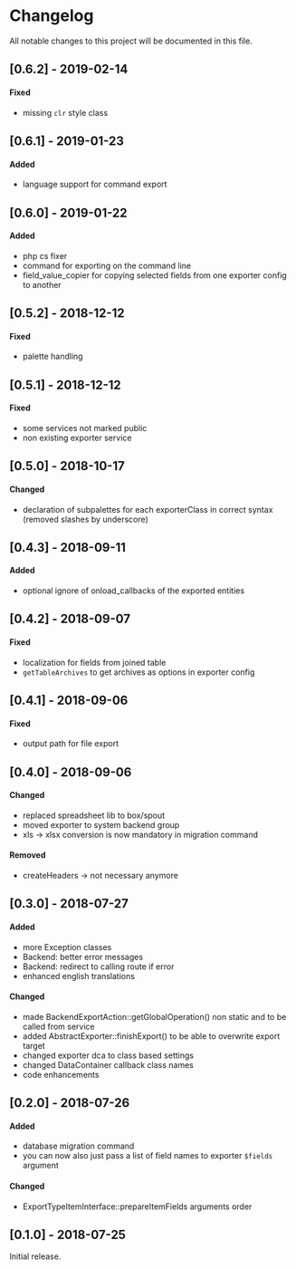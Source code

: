 # Changelog
All notable changes to this project will be documented in this file.

## [0.6.2] - 2019-02-14

#### Fixed
- missing `clr` style class

## [0.6.1] - 2019-01-23

#### Added
- language support for command export

## [0.6.0] - 2019-01-22

#### Added
- php cs fixer
- command for exporting on the command line
- field_value_copier for copying selected fields from one exporter config to another

## [0.5.2] - 2018-12-12

#### Fixed
- palette handling

## [0.5.1] - 2018-12-12

#### Fixed
- some services not marked public
- non existing exporter service

## [0.5.0] - 2018-10-17

#### Changed
- declaration of subpalettes for each exporterClass in correct syntax (removed slashes by underscore)

## [0.4.3] - 2018-09-11

#### Added
- optional ignore of onload_callbacks of the exported entities

## [0.4.2] - 2018-09-07

#### Fixed
- localization for fields from joined table
- `getTableArchives` to get archives as options in exporter config

## [0.4.1] - 2018-09-06

#### Fixed
- output path for file export

## [0.4.0] - 2018-09-06

#### Changed
- replaced spreadsheet lib to box/spout
- moved exporter to system backend group
- xls -> xlsx conversion is now mandatory in migration command

#### Removed
- createHeaders -> not necessary anymore

## [0.3.0] - 2018-07-27

#### Added
- more Exception classes
- Backend: better error messages
- Backend: redirect to calling route if error
- enhanced english translations

#### Changed
- made BackendExportAction::getGlobalOperation() non static and to be called from service
- added AbstractExporter::finishExport() to be able to overwrite export target
- changed exporter dca to class based settings
- changed DataContainer callback class names
- code enhancements

## [0.2.0] - 2018-07-26

#### Added 
- database migration command
- you can now also just pass a list of field names to exporter `$fields` argument

#### Changed
- ExportTypeItemInterface::prepareItemFields arguments order

## [0.1.0] - 2018-07-25

Initial release.
